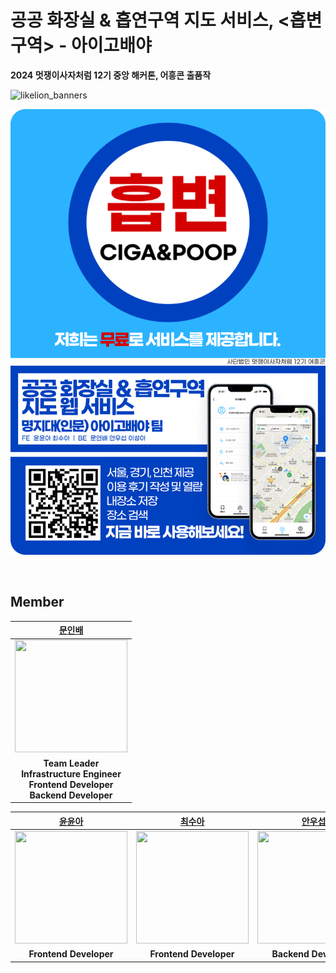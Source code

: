 # 공공 화장실 & 흡연구역 지도 서비스, <흡변구역> - 아이고배야
**2024 멋쟁이사자처럼 12기 중앙 해커톤, 어흥콘 출품작**

![likelion_banners](https://github.com/user-attachments/assets/a1fd1597-933d-4f52-b44e-602695b52329)


![Poster](../assets/포스터.png)

<br/>

## Member
|[문인배](https://github.com/MoonInbae)|
|:---:|
|<img src="https://github.com/MoonInbae.png" width="180" height="180" >|
| **Team Leader <br> Infrastructure Engineer <br> Frontend Developer <br> Backend Developer** |

|[윤윤아](https://github.com/yun-as)|[최수아](https://github.com/sooa02)|[안우섭](https://github.com/wooseobb)|[이성아](https://github.com/2SEONGA)|
|:---:|:---:|:---:|:---:|
|<img src="https://github.com/yun-as.png" width="180" height="180" >|<img src="https://github.com/sooa02.png" width="180" height="180" >|<img src="https://github.com/wooseobb.png" width="180" height="180" >|<img src="https://github.com/2SEONGA.png" width="180" height="180" >|
| **Frontend Developer**| **Frontend Developer** | **Backend Developer**| **Backend Developer** |
